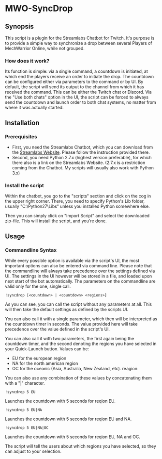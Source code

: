 # MWO-SyncDrop
## Synopsis
This script is a plugin for the Streamlabs Chatbot for Twitch.
It's purpose is to provide a simple way to synchronize a drop between 
several Players of MechWarrior Online, while not grouped.

### How does it work?
Its function is simple: via a single command, a countdown is initiated, 
at which end the players receive an order to initiate the drop.
The countdown can be configured either via parameters to the command or by UI.
By default, the script will send its output to the channel from which it has 
received the command. This can be either the Twitch chat or Discord.
Via the "Use both chats" option in the UI, the script can be forced to always send
the countdown and launch order to both chat systems, no matter from where it was 
actually started.

## Installation
### Prerequisites
* First, you need the Streamlabs Chatbot, which you can download from the 
[Streamlabs Website](https://www.streamlabs.com/chatbot). 
Please follow the instruction provided there.
* Second, you need Python 2.7.x (highest version preferable), for which there 
also is a link on the Streamlabs Website. (2.7.x is a restriction coming from the
Chatbot. My scripts will usually also work with Python 3.x)

### Install the script
Within the chatbot, you go to the "scripts" section and click on the cog in the upper right corner.
There, you need to specify Python's Lib folder, usually "C:\Python27\Libs" unless you installed 
Python somewhere else.

Then you can simply click on "Import Script" and select the downloaded zip-file.
This will install the script, and you're done.

## Usage
### Commandline Syntax
While every possible option is available via the script's UI, the most important 
options can also be entered via command line. Please note that the commandline will
always take precedence over the settings defined via UI. The settings in the UI
however will be stored in a file, and loaded upon next start of the bot automatically.
The parameters on the commandline are valid only for the one, single call.

```
!syncdrop [<countdown> | <countdown> <regions>]
``` 

As you can see, you can call the script without any parameters at all. This will
then take the default settings as defined by the scripts UI.

You can also call it with a single parameter, which then will be interpreted as the 
countdown timer in seconds. The value provided here will take precedence over the 
value defined in the script's UI.

You can also call it with two parameters, the first again being the countdown timer,
and the second denoting the regions you have selected in your Quick-Launch button.
Values can be:

* EU for the european region
* NA for the north american region
* OC for the oceanic (Asia, Australia, New Zealand, etc). reagion

You can also use any combination of these values by concatenating them with a "|" character.

```
!syncdrop 5 EU
```
Launches the countdown with 5 seconds for reqion EU.
```
!syncdrop 5 EU|NA
```
Launches the countdown with 5 seconds for reqion EU and NA.
```
!syncdrop 5 EU|NA|OC
```
Launches the countdown with 5 seconds for reqion EU, NA and OC.

The script will tell the users about which regions you have 
selected, so they can adjust to your selection.